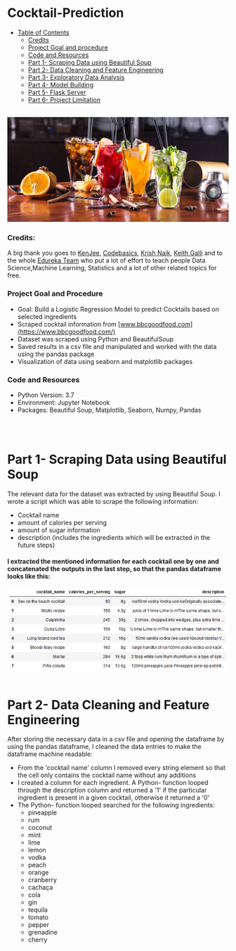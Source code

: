 # Cocktail-Prediction

+ [Table of Contents](#sub-sub-heading-1)
   + [Credits](#credits)
   + [Project Goal and procedure](#project-goal-and-procedure)
   + [Code and Resources](#code-and-resources)
   + [Part 1- Scraping Data using Beautiful Soup](#part-1--scraping-data-using-beautiful-soup)
   + [Part 2- Data Cleaning and Feature Engineering](#part-2--data-cleaning-and-feature-engineering)
   + [Part 3- Exploratory Data Analysis](#part-3--exploratory-data-analysis)
   + [Part 4- Model Building](#part-4--model-building)
   + [Part 5- Flask Server](#part-5--flask-server)
   + [Part 6- Project Limitation](#part-6--project-limitation)
   <br/>
    
 <img src='./images/image1.jpg' width=580>

### Credits: 
A big thank you goes to [KenJee](https://www.youtube.com/channel/UCiT9RITQ9PW6BhXK0y2jaeg), [Codebasics](https://www.youtube.com/channel/UCh9nVJoWXmFb7sLApWGcLPQ), [Krish Naik](https://www.youtube.com/user/krishnaik06), [Keith Galli](https://www.youtube.com/channel/UCq6XkhO5SZ66N04IcPbqNcw)  and to the whole [Edureka Team](https://www.youtube.com/user/edurekaIN) who put a lot of effort to teach people Data Science,Machine Learning, Statistics and a lot of other related topics for free.

### Project Goal and Procedure
* Goal: Build a Logistic Regression Model to predict Cocktails based on selected ingredients
* Scraped cocktail information from [www.bbcgoodfood.com](https://www.bbcgoodfood.com/)  
* Dataset was scraped using Python and BeautifulSoup
* Saved results in a csv file and manipulated and worked with the data using the pandas package
* Visualization of data using seaborn and matplotlib packages

### Code and Resources
* Python Version: 3.7
* Environment: Jupyter Notebook
* Packages: Beautiful Soup, Matplotlib, Seaborn, Numpy, Pandas
<br/>
<br/>

# Part 1- Scraping Data using Beautiful Soup
The relevant data for the dataset was extracted by using Beautiful Soup. I wrote a script which was able to scrape the following information:
* Cocktail name
* amount of calories per serving
* amount of sugar information
* description (includes the ingredients which will be extracted in the future steps)

#### I extracted the mentioned information for each cocktail one by one and concatenated the outputs in the last step, so that the pandas dataframe looks like this:
<img src='./images/image2.PNG' width=600>
<br/>
<br/>


# Part 2- Data Cleaning and Feature Engineering
After storing the necessary data in a csv file and opening the dataframe by using the pandas dataframe, I cleaned the data entries to make the dataframe machine readable:
* From the 'cocktail name' column I removed every string element so that the cell only contains the cocktail name without any additions
* I created a column for each ingredient. A Python- function looped through the description column and returned a '1' if the particular ingredient is present in a given cocktail, otherwise it returned a '0'
* The Python- function looped searched for the following ingredients:
  * pineapple       
  * rum
  * coconut
  * mint
  * lime
  * lemon
  * vodka
  * peach
  * orange
  * cranberry 
  * cachaça
  * cola 
  * gin
  * tequila
  * tomato 
  * pepper 
  * grenadine 
  * cherry



